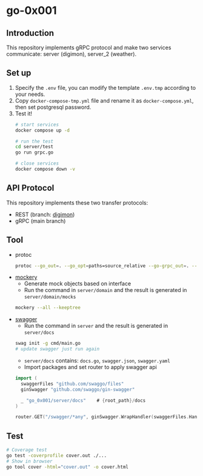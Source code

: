 # go-0x001

## Introduction
This repository implements gRPC protocol and make two services communicate: server (digimon), server_2 (weather).

## Set up
1. Specify the `.env` file, you can modify the template `.env.tmp` according to your needs.
2. Copy `docker-compose-tmp.yml` file and rename it as `docker-compose.yml`, then set postgresql password.
3. Test it!
   ```bash
   # start services
   docker compose up -d
   
   # run the test
   cd server/test
   go run grpc.go
   
   # close services
   docker compose down -v
   ```

## API Protocol
This repository implements these two transfer protocols:
- REST (branch: [digimon](https://github.com/nu1lspaxe/go-0x001/tree/digimon))
- gRPC (main branch)

## Tool
- protoc
  ```bash
  protoc --go_out=. --go_opt=paths=source_relative --go-grpc_out=. --go-grpc_opt=paths=source_relative <proto_file_name>.proto
  ```
- [mockery](https://github.com/vektra/mockery)
  - Generate mock objects based on interface
  - Run the command in `server/domain` and the result is generated in `server/domain/mocks`
  ```bash
  mockery --all --keeptree
  ```
- [swagger](https://github.com/swaggo/swag)
  - Run the command in `server` and the result is generated in `server/docs`
  ```bash
  swag init -g cmd/main.go
  # update swagger just run again
  ```
  - `server/docs` contains: `docs.go`, `swagger.json`, `swagger.yaml`
  - Import packages and set router to apply swagger api
  ```go
  import (
    swaggerFiles "github.com/swaggo/files"
	ginSwagger "github.com/swaggo/gin-swagger"

	_ "go_0x001/server/docs"    # {root_path}/docs
  )

  router.GET("/swagger/*any", ginSwagger.WrapHandler(swaggerFiles.Handler))
  ```

## Test
```bash
# Coverage test
go test -coverprofile cover.out ./...
# Show in browser
go tool cover -html="cover.out" -o cover.html 
```

